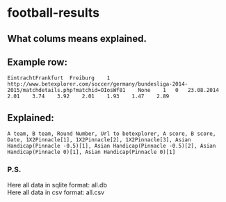 # football-results

## What colums means explained.

## Example row:  
    EintrachtFrankfurt	Freiburg	1	http://www.betexplorer.com/soccer/germany/bundesliga-2014-2015/matchdetails.php?matchid=OIosWf81	None	1	0	23.08.2014	2.01	3.74	3.92	2.01	1.93	1.47	2.89

## Explained:  
    A team, B team, Round Number, Url to betexplorer, A score, B score, Date, 1X2Pinnacle[1], 1X2Pinnacle[2], 1X2Pinnacle[3], Asian Handicap(Pinnacle -0.5)[1], Asian Handicap(Pinnacle -0.5)[2], Asian Handicap(Pinnacle 0)[1], Asian Handicap(Pinnacle 0)[1]


### P.S.
Here all data in sqlite format: all.db  
Here all data in csv format: all.csv
